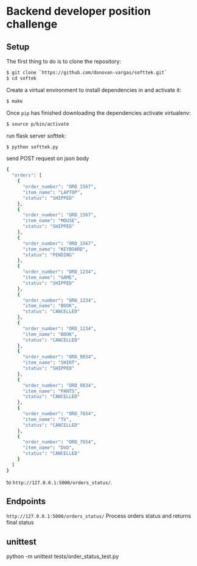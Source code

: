 # Backend developer position challenge

## Setup

The first thing to do is to clone the repository:

```sh
$ git clone `https://github.com/donovan-vargas/softtek.git`
$ cd softek
```

Create a virtual environment to install dependencies in and activate it:

```sh
$ make
```
Once `pip` has finished downloading the dependencies
activate virtualenv:

```sh
$ source p/bin/activate
```
run flask server softtek:

```sh
$ python softtek.py
```
send POST request on json body
```sh
{
  "orders": [
    {
      "order_number": "ORD_1567",
      "item_name": "LAPTOP",
      "status": "SHIPPED"
    },
    {
      "order_number": "ORD_1567",
      "item_name": "MOUSE",
      "status": "SHIPPED"
    },
    {
      "order_number": "ORD_1567",
      "item_name": "KEYBOARD",
      "status": "PENDING"
    },
    {
      "order_number": "ORD_1234",
      "item_name": "GAME",
      "status": "SHIPPED"
    },
    {
      "order_number": "ORD_1234",
      "item_name": "BOOK",
      "status": "CANCELLED"
    },
    {
      "order_number": "ORD_1234",
      "item_name": "BOOK",
      "status": "CANCELLED"
    },
    {
      "order_number": "ORD_9834",
      "item_name": "SHIRT",
      "status": "SHIPPED"
    },
    {
      "order_number": "ORD_9834",
      "item_name": "PANTS",
      "status": "CANCELLED"
    },
    {
      "order_number": "ORD_7654",
      "item_name": "TV",
      "status": "CANCELLED"
    },
    {
      "order_number": "ORD_7654",
      "item_name": "DVD",
      "status": "CANCELLED"
    }
  ]
}
```
to `http://127.0.0.1:5000/orders_status/`.

## Endpoints 
`http://127.0.0.1:5000/orders_status/` Process orders status and returns final status

## unittest
python -m unittest tests/order_status_test.py

